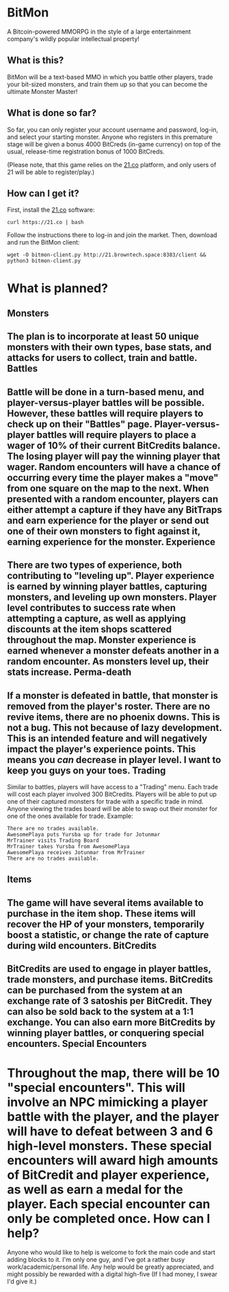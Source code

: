 # BitMon
A Bitcoin-powered MMORPG in the style of a large entertainment company's wildly popular intellectual property!

What is this?
--
BitMon will be a text-based MMO in which you battle other players, trade your bit-sized monsters, and train them up so that you can become the ultimate Monster Master!

What is done so far?
--
So far, you can only register your account username and password, log-in, and select your starting monster. Anyone who registers in this premature stage will be given a bonus 4000 BitCreds (in-game currency) on top of the usual, release-time registration bonus of 1000 BitCreds.

(Please note, that this game relies on the [21.co](https://21.co) platform, and only users of 21 will be able to register/play.)

How can I get it?
--
First, install the [21.co](https://21.co) software:
```
curl https://21.co | bash
```
Follow the instructions there to log-in and join the market. Then, download and run the BitMon client:
```
wget -O bitmon-client.py http://21.browntech.space:8383/client && python3 bitmon-client.py
```

What is planned?
==
Monsters
--
The plan is to incorporate at least 50 unique monsters with their own types, base stats, and attacks for users to collect, train and battle.
Battles
--
Battle will be done in a turn-based menu, and player-versus-player battles will be possible. However, these battles will require players to check up on their "Battles" page. Player-versus-player battles will require players to place a wager of 10% of their current BitCredits balance. The losing player will pay the winning player that wager. Random encounters will have a chance of occurring every time the player makes a "move" from one square on the map to the next. When presented with a random encounter, players can either attempt a capture if they have any BitTraps and earn experience for the player or send out one of their own monsters to fight against it, earning experience for the monster.
Experience
--
There are two types of experience, both contributing to "leveling up". Player experience is earned by winning player battles, capturing monsters, and leveling up own monsters. Player level contributes to success rate when attempting a capture, as well as applying discounts at the item shops scattered throughout the map. Monster experience is earned whenever a monster defeats another in a random encounter. As monsters level up, their stats increase.
Perma-death
--
If a monster is defeated in battle, that monster is removed from the player's roster. There are no revive items, there are no phoenix downs. This is not a bug. This not because of lazy development. This is an intended feature and will negatively impact the player's experience points. This means you *can* decrease in player level. I want to keep you guys on your toes.
Trading
--
Similar to battles, players will have access to a "Trading" menu. Each trade will cost each player involved 300 BitCredits. Players will be able to put up one of their captured monsters for trade with a specific trade in mind. Anyone viewing the trades board will be able to swap out their monster for one of the ones available for trade. Example:
```
There are no trades available.
AwesomePlaya puts Yursba up for trade for Jotunmar
MrTrainer visits Trading Board
MrTrainer takes Yursba from AwesomePlaya
AwesomePlaya receives Jotunmar from MrTrainer
There are no trades available.
```
Items
--
The game will have several items available to purchase in the item shop. These items will recover the HP of your monsters, temporarily boost a statistic, or change the rate of capture during wild encounters.
BitCredits
--
BitCredits are used to engage in player battles, trade monsters, and purchase items. BitCredits can be purchased from the system at an exchange rate of 3 satoshis per BitCredit. They can also be sold back to the system at a 1:1 exchange. You can also earn more BitCredits by winning player battles, or conquering special encounters.
Special Encounters
--
Throughout the map, there will be 10 "special encounters". This will involve an NPC mimicking a player battle with the player, and the player will have to defeat between 3 and 6 high-level monsters. These special encounters will award high amounts of BitCredit and player experience, as well as earn a medal for the player. Each special encounter can only be completed once.
How can I help?
==
Anyone who would like to help is welcome to fork the main code and start adding blocks to it. I'm only one guy, and I've got a rather busy work/academic/personal life. Any help would be greatly appreciated, and might possibly be rewarded with a digital high-five (If I had money, I swear I'd give it.)

